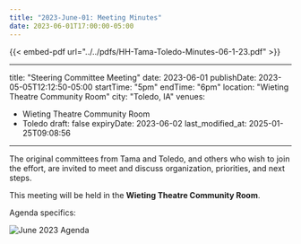 ```yaml
---
title: "2023-June-01: Meeting Minutes"
date: 2023-06-01T17:00:00-05:00
--- 
```


{{< embed-pdf url="../../pdfs/HH-Tama-Toledo-Minutes-06-1-23.pdf" >}}

---
title: "Steering Committee Meeting"
date: 2023-06-01
publishDate: 2023-05-05T12:12:50-05:00
startTime: "5pm"
endTime: "6pm"
location: "Wieting Theatre Community Room"
city: "Toledo, IA"
venues:
  - Wieting Theatre Community Room
  - Toledo
draft: false
expiryDate: 2023-06-02
last_modified_at: 2025-01-25T09:08:56
--- 

The original committees from Tama and Toledo, and others who wish to join the effort, are invited to meet and discuss organization, priorities, and next steps.

This meeting will be held in the **Wieting Theatre Community Room**.

Agenda specifics:

<!-- {{/* embed-pdf url="../../pdfs/Healthy-Hometown-Agenda-for-June-2023.pdf" */}} -->

![June 2023 Agenda](images/Healthy-Hometown-Agenda-for-June-2023.png)